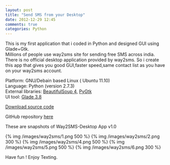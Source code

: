 ```yaml
---
layout: post
title: "Send SMS from your Desktop"
date: 2012-12-29 12:45
comments: true
categories: Python
---
```

This is my first application that i coded in Python and designed GUI using Glade+Gtk.</br>
Millions of people use way2sms site for sending free SMS across india. There is no official desktop application provided by way2sms. So i create this app that gives you good GUI,faster speed,same contact list as you have on your way2sms account.  
<!--more-->
Platform: GNU/Debain based Linux ( Ubuntu 11.10)  
Language: Python (version 2.7.3)  
External libraries: <a href="http://www.crummy.com/software/BeautifulSoup/">BeautifulSoup 4</a>, <a href="http://www.pygtk.org/">PyGtk</a>   
UI tool: <a href="http://glade.gnome.org/">Glade 3.8</a>  

<a href="https://github.com/akash0x53/way2SMS/archive/master.zip">Download source code</a>

GitHub repository <a href="https://github.com/akash0x53/way2SMS">here</a>

These are snapshots of Way2SMS-Desktop App v1.0



{% img /images/way2sms/1.png 500 %}
{% img /images/way2sms/2.png 300 %}
{% img /images/way2sms/4.png 500 %}
{% img /images/way2sms/5.png 500 %}
{% img /images/way2sms/6.png 300 %}  

Have fun ! Enjoy Texting.


